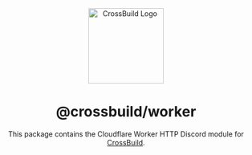 <div align="center">
<img width="150" height="150" src="https://cdn.buape.com/crossbuild.png" alt="CrossBuild Logo" />

<h1 align="center"><b>@crossbuild/worker</b></h1>

This package contains the Cloudflare Worker HTTP Discord module for [CrossBuild](https://npmjs.com/package/crossbuild).

</div>

